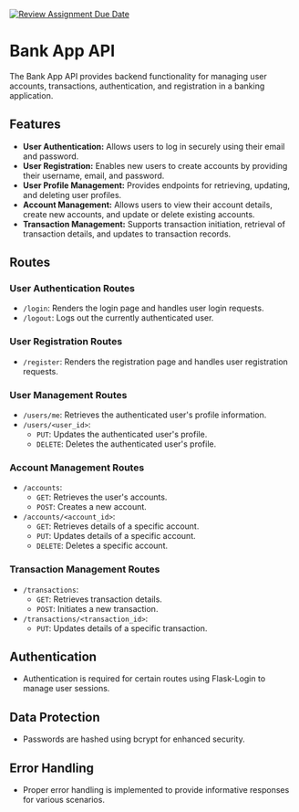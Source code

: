 [![Review Assignment Due Date](https://classroom.github.com/assets/deadline-readme-button-24ddc0f5d75046c5622901739e7c5dd533143b0c8e959d652212380cedb1ea36.svg)](https://classroom.github.com/a/TId9PLV9)

# Bank App API

The Bank App API provides backend functionality for managing user accounts, transactions, authentication, and registration in a banking application.

## Features

- **User Authentication:** Allows users to log in securely using their email and password.
- **User Registration:** Enables new users to create accounts by providing their username, email, and password.
- **User Profile Management:** Provides endpoints for retrieving, updating, and deleting user profiles.
- **Account Management:** Allows users to view their account details, create new accounts, and update or delete existing accounts.
- **Transaction Management:** Supports transaction initiation, retrieval of transaction details, and updates to transaction records.

## Routes

### User Authentication Routes
- `/login`: Renders the login page and handles user login requests.
- `/logout`: Logs out the currently authenticated user.

### User Registration Routes
- `/register`: Renders the registration page and handles user registration requests.

### User Management Routes
- `/users/me`: Retrieves the authenticated user's profile information.
- `/users/<user_id>`:
  - `PUT`: Updates the authenticated user's profile.
  - `DELETE`: Deletes the authenticated user's profile.

### Account Management Routes
- `/accounts`: 
  - `GET`: Retrieves the user's accounts.
  - `POST`: Creates a new account.
- `/accounts/<account_id>`:
  - `GET`: Retrieves details of a specific account.
  - `PUT`: Updates details of a specific account.
  - `DELETE`: Deletes a specific account.

### Transaction Management Routes
- `/transactions`:
  - `GET`: Retrieves transaction details.
  - `POST`: Initiates a new transaction.
- `/transactions/<transaction_id>`:
  - `PUT`: Updates details of a specific transaction.

## Authentication
- Authentication is required for certain routes using Flask-Login to manage user sessions.

## Data Protection
- Passwords are hashed using bcrypt for enhanced security.

## Error Handling
- Proper error handling is implemented to provide informative responses for various scenarios.

